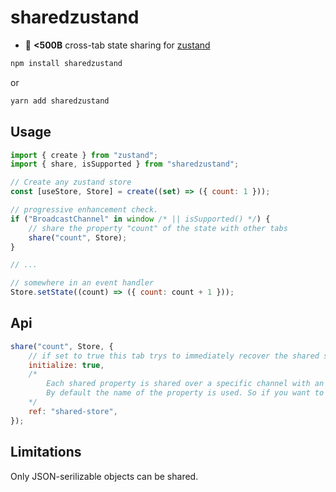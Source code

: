 # sharedzustand

-   :octopus: **<500B** cross-tab state sharing for [zustand](https://github.com/react-spring/zustand)

```sh
npm install sharedzustand
```

or

```sh
yarn add sharedzustand
```

## Usage

```js
import { create } from "zustand";
import { share, isSupported } from "sharedzustand";

// Create any zustand store
const [useStore, Store] = create((set) => ({ count: 1 }));

// progressive enhancement check.
if ("BroadcastChannel" in window /* || isSupported() */) {
    // share the property "count" of the state with other tabs
    share("count", Store);
}

// ...

// somewhere in an event handler
Store.setState((count) => ({ count: count + 1 }));
```

## Api

```js
share("count", Store, {
    // if set to true this tab trys to immediately recover the shared state from another tab.
    initialize: true,
    /*
        Each shared property is shared over a specific channel with an name that has to be unique.
        By default the name of the property is used. So if you want to share properties from different stores with the same name set this to something unique.
    */
    ref: "shared-store",
});
```

## Limitations

Only JSON-serilizable objects can be shared.

